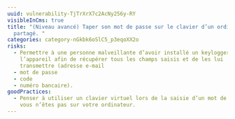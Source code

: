```yaml
---
uuid: vulnerability-TjTrXrX7c2AcNy256y-RY
visibleInCms: true
title: "(Niveau avancé) Taper son mot de passe sur le clavier d’un ordinateur
  partagé. "
categories: category-nGkbk6oSlC5_p3eqoXX2o
risks:
  - Permettre à une personne malveillante d’avoir installé un keylogger sur
    l’appareil afin de récupérer tous les champs saisis et de les lui
    transmettre (adresse e-mail
  - mot de passe
  - code
  - numéro bancaire).
goodPractices:
  - Penser à utiliser un clavier virtuel lors de la saisie d’un mot de passe, si
    vous n’êtes pas sur votre ordinateur.
---
```

